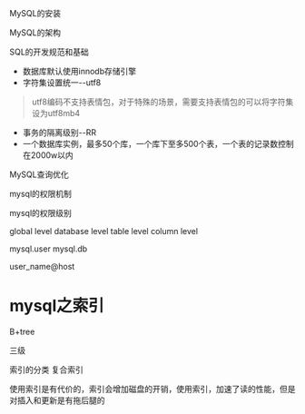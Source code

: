 

MySQL的安装



MySQL的架构





SQL的开发规范和基础
- 数据库默认使用innodb存储引擎
- 字符集设置统一--utf8
> utf8编码不支持表情包，对于特殊的场景，需要支持表情包的可以将字符集设为utf8mb4
- 事务的隔离级别--RR
- 一个数据库实例，最多50个库，一个库下至多500个表，一个表的记录数控制在2000w以内








MySQL查询优化





















mysql的权限机制



mysql的权限级别

global level
database level
table level
column level


mysql.user
mysql.db



user_name@host









# mysql之索引
B+tree

三级




索引的分类
复合索引




使用索引是有代价的，索引会增加磁盘的开销，使用索引，加速了读的性能，但是对插入和更新是有拖后腿的





